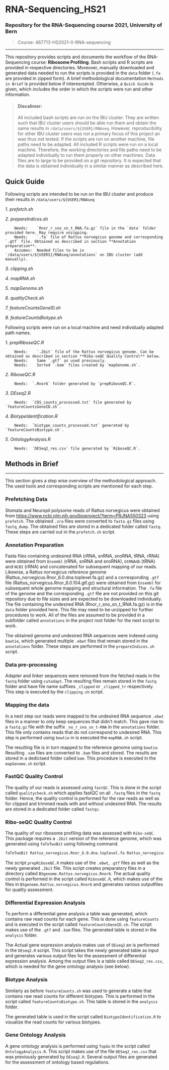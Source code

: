 # RNA-Sequencing_HS21

### Repository for the RNA-Sequencing course 2021, University of Bern 
> Course: 467713-HS2021-0-RNA-sequencing

---

This repository provides scripts and documents the workflow of the RNA-Sequencing course: **Ribosome Profiling**.
Bash scripts and R scripts are provided in respective directories. Moreover, manually downloaded and generated data needed to run the scripts is provided in the `data` folder (`.fa` are provided in zipped form). A brief methodological documentation `Methods in Brief` is provided below if interesrepted. Otherwise, a `Quick Guide` is given, which includes the order in which the scripts were run and other information. 

> #### Discalimer: 
> All included bash scripts are run on the IBU cluster. They are written such that IBU cluster users should be able run them and obtain the same results in `/data/users/${USER}/RNAseq`. However, reproducibility for other IBU cluster users was not a primary focus of this project an was thus not tested. If the scripts are run on another machine, file paths need to be adapted.
> All included R scripts were run on a local machine. Therefore, the working directories and file paths need to be adapted individually to run them properly on other machines.
> Data files are to large to be provided on a git repository. It is expected that the data is obtained individually in a similar manner as described here.   

## Quick Guide
Following scripts are intended to be run on the IBU cluster and produce their results in `/data/users/${USER}/RNAseq`

  *1. prefetch.sh*
  
  *2. prepareIndices.sh*
  
        Needs:    `Rnor_r_sno_sn_t_RNA.fa.gz` file in the `data` folder provided here. May require unzipping.
        Needs:    `.fa` file of Rattus norvegicus genome and corresponding `.gtf` file. Obtained as described in section **Annotation preparation**.
        Assumes:  Needed files to be in `/data/users/${USERS}/RNAseq/annotations` on IBU cluster (add manually). 

  *3. clipping.sh*
  
  *4. mapRNA.sh*
  
  *5. mapGenome.sh*
  
  *6. qualityCheck.sh*
  
  *7. featureCountsGeneID.sh*
  
  *8. featureCountsBiotype.sh*

Following scripts were run on a local machine and need individually adapted path names.
  
  *1. prepRiboseQC.R*
    
        Needs:    `.2bit` file of the Rattus norvegicus genome. Can be obtained as described in section **Ribo-seQC Quality Control** below.
        Needs:    Same `.gtf` as used previously.
        Needs:    Sorted `.bam` files created by `mapGenome.sh`.
                
  *2. RiboseQC.R*
      
        Needs:  `.Rnor6` folder generated by `prepRiboseQC.R`.
        
  *3. DEseq2.R*
      
        Needs:  `CDS_counts_processed.txt` file generated by `featureCountsGeneID.sh`.
        
  *4. BiotypeIdentification.R*
      
        Needs:  `biotype_counts_processed.txt` generated by `featureCountsBiotype.sh`.
        
  *5. OntologyAnalysis.R*
      
        Needs:  `DESeq2_res.csv` file generated by `RiboseQC.R`.
  
## Methods in Brief
---
This section gives a step wise overview of the methodological approach. The used tools and corresponding scripts are mentioned for each step. 

### Prefetching Data
Stomata and Neuropil polysome reads of Rattus norvegicus were obtained from https://www.ncbi.nlm.nih.gov/bioproject/?term=PRJNA550323 using `prefetch`. The obtained `.sra` files were converted to `fasta.gz` files using `fastq_dump`. The obtained files are stored in a dedicated folder called `fastq`. These steps are carried out in the `prefetch.sh` script.

### Annotation Preparation
Fasta files containing undesired RNA (rRNA, snRNA, snoRNA, tRNA, rRNA) were obtained from `Ensembl` (rRNA, snRNA and snoRNA), `GtRNAdb` (tRNA) and `NCBI` (rRNA) and concatenated for subsequent mapping of our reads. Likewise, a Rattus norvegicus reference genome (Rattus_norvegicus.Rnor_6.0.dna.toplevel.fa.gz)  and a corresponding `.gtf` file (Rattus_norvegicus.Rnor_6.0.104.gtf.gz) were obtained from `Ensembl` for subsequent whole genome mapping and structural information. The `.fa` file of the genome and the corresponding `.gtf` file are not provided on this git repository due to file sizes and are expected to be downloaded individually. The file containing the undesired RNA (Rnor_r_sno_sn_t_RNA.fa.gz) is in the `data` folder provided here. This file may need to be unzipped for further procedures to work. All of the files are assumed to be provided in a subfolder called `annotations` in the project root folder for the next script to work.

The obtained genome and undesired RNA sequences were indexed using `bowtie`, which generated multiple `.ebwt` files that remain stored in the `annotations` folder. These steps are performed in the `prepareIndices.sh` script.

### Data pre-processing
Adapter and linker sequences were removed from the fetched reads in the `fastq` folder using `cutadapt`. The resulting files remain stored in the `fastq` folder and have file name suffixes `_clipped` or `_clipped_tr` respectively. This step is executed by the `clipping.sh` script.

### Mapping the data
In a next step our reads were mapped to the undesired RNA sequence `.ebwt` files in a manner to only keep sequences that didn't match. This gave rise to a `fastq.gz` file with the suffix `_no_r_sno_sn_t-RNA` in the `annotations` folder. This file only contains reads that do not correspond to undesired RNA. This step is performed using `bowtie` in is executed the `mapRNA.sh` script.

The resulting file is in turn mapped to the reference genome using `bowtie`. Resulting `.sam` files are converted to `.bam` files and stored. The results are stored in a dedictaed folder called `bam`. This procedure is executed in the `mapGenome.sh` script. 

### FastQC Quality Control
The quality of our reads is assessed using `fastQC`. This is done in the script called `qualitycheck.sh` which applies fastQC on all `.fastq` files in the `fastq` folder. Hence, the quality control is performed for the raw reads as well as for clipped and trimmed reads with and without undesired RNA.  The results are stored in a dedicated folder called `fastqc`. 

### Ribo-seQC Quality Control
The quality of our ribosome profiling data was assessed with `Ribo-seQC`. This package requires a `.2bit` version of the reference genome, which was generated using `faToTwoBit` using following command. 

```bash
faToTwoBit Rattus_norvegicus.Rnor_6.0.dna.toplevel.fa Rattus_norvegicus.Rnor_6.0.dna.toplevel.2bit
```

The script `prepRiboseQC.R` makes use of the `.ebwt`, `.gtf` files as well as the newly generated `.2bit` file. This script creates preparatory files in a directory called `BSgenome.Rattus.norvegicus.Rnor6`. The actual quality control is performed in the script called `RiboseQC.R`, which makes use of the files in `BSgenome.Rattus.norvegicus.Rnor6` and generates various outputfiles for quality assessment.

### Differential Expression Analysis
To perform a differential gene analysis a table was generated, which contains raw read counts for each gene. This is done using `featureCounts` and is executed in the script called `featureCountsGeneID.sh`. The script makes use of the `.gtf` and `.bam` files. The generated table is stored in the `analysis` folder. 

The Actual gene expression analysis makes use of `DEseq2` an is performed in the `DEseq2.R` script. This script takes the newly generated table as input and generates various output files for the assessment of differential expression analysis. Among the output files is a table called `DESeq2_res.csv`, which is needed for the gene ontology analysis (see below). 

### Biotype Analysis
Similarly as before `featureCounts.sh` was used to generate a table that contains raw read counts for different biotypes. This is performed in the script called `featureCountsBiotype.sh`. This table is stored in the `analysis` folder.

The generated table is used in the script called `BiotypeIdentification.R` to visualize the read counts for various biotypes.

### Gene Ontology Analysis
A gene ontology analysis is performed using `TopGo` in the script called `OntologyAnalysis.R`. This script makes use of the file `DESeq2_res.csv` that was previously generated by `DEseq2.R`. Several output files are generated for the assessment of ontology based regulations. 
